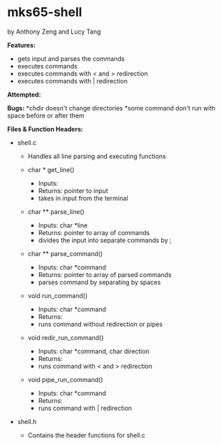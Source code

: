 # mks65-shell
by Anthony Zeng and Lucy Tang

**Features:**
* gets input and parses the commands
* executes commands
* executes commands with < and > redirection
* executes commands with | redirection
	

**Attempted:**


**Bugs:**
*chdir doesn't change directories
*some command don't run with space before or after them

**Files & Function Headers:**
* shell.c
  * Handles all line parsing and executing functions
	
  * char * get_line() 
    * Inputs: 
    * Returns: pointer to input
    * takes in input from the terminal 

  * char ** parse_line() 
    * Inputs:  char *line 
    * Returns: pointer to array of commands
    * divides the input into separate commands by ;

  * char ** parse_command()
    * Inputs:  char *command
    * Returns: pointer to array of parsed commands
    * parses command by separating by spaces
	
  * void run_command()
    * Inputs:  char *command
    * Returns:
    * runs command without redirection or pipes
 
  * void redir_run_command() 
    * Inputs:  char *command, char direction
    * Returns: 
    * runs command with <  and > redirection
	
  * void pipe_run_command() 
    * Inputs:  char *command
    * Returns: 
    * runs command with | redirection

* shell.h
  * Contains the header functions for shell.c
	
